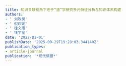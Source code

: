 ```yaml
---
title: 知识关联视角下老子“道”学研究多元特征分析与知识体系构建
authors:
- ' 刘政昊'
- ' 倪珍妮'
- ' 桂文瑄'
- ' 钱宇星'
date: '2022-01-01'
publishDate: '2025-09-29T19:28:03.344140Z'
publication_types:
- article-journal
publication: '*现代情报*'
---
```

